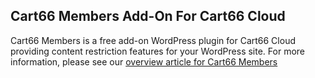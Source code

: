 ## Cart66 Members Add-On For Cart66 Cloud

Cart66 Members is a free add-on WordPress plugin for Cart66 Cloud providing content restriction features for your WordPress site. For more information, please see our [overview article for Cart66 Members][overview]

[overview]: http://help.cart66.com/article/332-cart66-members-add-on
